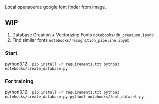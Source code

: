 Local opensource google font finder from image.
## WIP

1) Database Creation + Vectorizing Fonts ` notebooks/db_creatuon.ipynb `
2) Find similar fonts ` notebooks/recognition_pipeline.ipynb `

### Start
python3.12:
` pip install -r requirements.txt
python3 notebooks/create_database.py`

### For training
python3.12:
` pip install -r requirements.txt
python3 notebooks/create_database.py
python3 notebooks/font_dataset.py`
